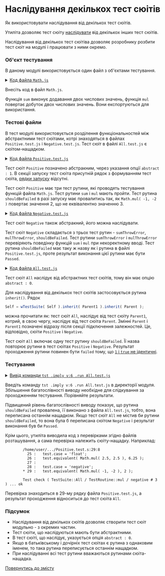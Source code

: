 # Наслідування декількох тест сюітів

Як використовувати наслідування від декількох тест сюітів.

Утиліта дозволяє тест сюіту [наслідувати](SuiteInheritance.md) від декількох інших тест сюітів.

Наслідування від декількох тест сюітіва дозволяє розробнику розбити тест сюіт на модулі і працювати з ними окремо.

### Об'єкт тестування

В даному модулі використовується один файл з об'єктами тестування.

<details>
    <summary><u>Код файла <code>Math.js</code></u></summary>

```js
module.exports.sum = function( a, b )
{
  return Number( a ) + Number( b );
};

//

module.exports.mul = function( a, b )
{
  return Number( a ) * Number( b );
};
```

</details>

Внесіть код в файл `Math.js`.

Функція `sum` виконує додавання двох числових значень, функція `mul` повертає добуток двох числових значень. Вони експортуються для використання.

### Тестові файли

В тест модулі використовується розділення функціональностей між абстрактними тест сюітами, котрі знаходяться в файлах `Positive.test.js` i `Negative.test.js`. Тест сюіт в файлі `All.test.js` є сюітом-нащадком.


<details>
    <summary><u>Код файла <code>Positive.test.js</code></u></summary>

```js
let Math = require( './Math.js' );

//

function sum( test )
{
  test.case = 'integer';
  test.equivalent( Math.sum( 1, 1 ), 2 );

  test.case = 'float';
  test.equivalent( Math.sum( 1.01, 2.21 ), 3.22 );

  test.case = 'negative';
  test.equivalent( Math.sum( -1, -2 ), -3 );
}

//

function mul( test )
{
  test.case = 'integer';
  test.equivalent( Math.mul( 1, 1 ), 1 );

  test.case = 'float';
  test.equivalent( Math.mul( 2.5, 2.5 ), 6.25 );

  test.case = 'negative';
  test.equivalent( Math.mul( -1, -2 ), 2 );
}

//

function shouldBeFailed( test )
{
  test.equivalent( Math.mul( -1, -2 ), 3 );
}

//

var Self =
{
  name : 'Positive',
  abstract : 1,
  tests :
  {
    sum,
    mul,
    shouldBeFailed,
  }
}

//

Self = wTestSuite( Self );
```

</details>

Тест сюіт `Positive` позначено абстракним, через указання опції `abstract : 1`.
В секції запуску тест сюіта присутній рядок з формуванням тест сюіта, [рядки запуску](HelloWorld.md) відсутні.

Тест сюіт `Positive` має три тест рутини, які проводять тестування функцій файла `Math.js`. Тест рутини `sum` i `mul` мають пройти. Тест рутина `shouldBeFailed` в разі запуску має провалитись так, як `Math.mul( -1, -2 )` повертає значення 2, що не еквівалентно значенню 3.

<details>
    <summary><u>Код файла <code>Negative.test.js</code></u></summary>

```js
let Math = require( './Math.js' );

//

function sumThrowError( test )
{
  test.shouldThrowErrorOfAnyKind( () => Math.sum( a, 1 ) );
}

//

function mulThrowError( test )
{
  test.shouldThrowErrorOfAnyKind( () => Math.mul( a, 1 ) );
}

//

function shouldBeFailed( test )
{
  test.notEquivalent( Math.mul( -1, -2 ), 3 );
}

//

var Self =
{
  name : 'Negative',
  abstract : 1,
  tests :
  {
    sumThrowError,
    mulThrowError,
    shouldBeFailed,
  }
}

//

Self = wTestSuite( Self );
```

</details>

Тест сюіт `Negative` також абстракний, його можна наслідувати.

Тест сюіт `Negative` складається з трьох тест рутин - `sumThrowError`, `mulThrowError`, `shouldBeFailed`. Тест рутини `sumThrowError` i `mulThrowError` перевіряють поведінку функцій `sum` i `mul` при некоректному вводі. Тест рутина `shouldBeFailed` має таку ж назву як і рутина в файлі `Positive.test.js`, проте результат виконання цієї рутини має бути `Passed`.

<details>
    <summary><u>Код файла <code>All.test.js</code></u></summary>

```js
let _ = require( 'wTesting' );
require( './Positive.test.js' );
require( './Negative.test.js' );

//

let Parent = wTests[ 'Positive' ];
let Parent1 = wTests[ 'Negative' ];

//

function shouldBeFailed( test )
{
  test.identical( 1, true );
}

//

var Self =
{
  name : 'All',
  abstract : 0,
  tests :
  {
    shouldBeFailed,
  }
}

//

Self = wTestSuite( Self ).inherit( Parent ).inherit( Parent1 );
if( typeof module !== 'undefined' && !module.parent )
wTester.test( Self.name );
```

</details>

Тест сюіт `All` наслідує від абстрактних тест сюітів, тому він має опцію `abstract : 0`.

Для наслідування від декількох тест сюітів застосовується рутина `inherit()`. Рядок

```js
Self = wTestSuite( Self ).inherit( Parent1 ).inherit( Parent );
```

можна прочитати як: тест сюіт `All`, наслідує від тест сюіту `Parent1`, котрий, в свою чергу, наслідує від тест сюіта `Parent`. Змінні `Parent` i `Parent1` позначені відразу після секції підключення залежностей. Це, відповідно, сюіти `Positive` i `Negative`.

Тест сюіт `All` включає одну тест рутину `shouldBeFailed`. Її назва повторює рутини в тест сюітах `Positive` i `Negative`. Результат проходження рутини повинен бути `failed` тому, що [`1` i `true` не ідентичні](../concepts/TestCheck.md).

### Тестування

<details>
  <summary><u>Вивід команди <code>tst .imply v:6 .run All.test.js</code></u></summary>

```
[user@user ~]$ tst .imply v:6 .run All.test.js
Command ".imply v:6 .run All.test.js"
Includes tests from : /home/user/.../

Tester Settings :
{
  routine : null,
  routineTimeOut : null,
  suiteEndTimeOut : null,
  concurrent : null,
  verbosity : 6,
  negativity : null,
  silencing : null,
  shoulding : null,
  accuracy : null,
  sanitareTime : 500,
  fails : null,
  beeping : true,
  coloring : 1,
  debug : null,
  timing : 1,
  rapidity : 0,
  suite : null
}

Launching several ( 1 ) test suite(s) ..
  /home/user/.../All.throwing.test.s:32:12 - enabled
  1 test suite
    Running test suite ( All ) ..
    Located at /home/user/.../All.throwing.test.s:32:12

      Running TestSuite::All / TestRoutine::shouldBeFailed ..
        - got :
          1
        - expected :
          true
        - difference :
          *

        /home/user/.../All.throwing.test.s:15:8
          11 :
          12 : function shouldBeFailed( test )
          13 : {
          14 :   test.case = 'throwing'
        * 15 :   test.identical( 1, true );

        Test check ( TestSuite::All / TestRoutine::shouldBeFailed / throwing # 1 ) ... failed
      Failed TestSuite::All / TestRoutine::shouldBeFailed in 0.028s
      Running TestSuite::All / TestRoutine::sumThrowError ..
        a is not defined
        Error throwen synchronously

        /home/user/.../Negative.test.s:8:8
           6 : function sumThrowError( test )
           7 : {
        *  8 :   test.shouldThrowErrorSync( () => Math.sum( a, 1 ) );
           9 : }
          10 :

        Test check ( TestSuite::All / TestRoutine::sumThrowError /  # 1 ) : error thrown synchronously as expected ... ok
      Passed TestSuite::All / TestRoutine::sumThrowError in 0.030s
      Running TestSuite::All / TestRoutine::mulThrowError ..
        a is not defined
        Error throwen synchronously

        /home/user/.../Negative.test.s:15:8
          13 : function mulThrowError( test )
          14 : {
        * 15 :   test.shouldThrowErrorSync( () => Math.mul( a, 1 ) );
          16 : }
          17 :

        Test check ( TestSuite::All / TestRoutine::mulThrowError /  # 1 ) : error thrown synchronously as expected ... ok
      Passed TestSuite::All / TestRoutine::mulThrowError in 0.027s
      Running TestSuite::All / TestRoutine::sum ..

        /home/user/.../Positive.test.s:9:8
          5 :
          6 : function sum( test )
          7 : {
          8 :   test.case = 'integer';
        * 9 :   test.equivalent( Math.sum( 1, 1 ), 2 );

        Test check ( TestSuite::All / TestRoutine::sum / integer # 1 ) ... ok

        /home/user/.../Positive.test.s:12:8
           8 :   test.case = 'integer';
           9 :   test.equivalent( Math.sum( 1, 1 ), 2 );
          10 :
          11 :   test.case = 'float';
        * 12 :   test.equivalent( Math.sum( 1.01, 2.21 ), 3.22 );

        Test check ( TestSuite::All / TestRoutine::sum / float # 2 ) ... ok

        /home/user/.../Positive.test.s:15:8
          11 :   test.case = 'float';
          12 :   test.equivalent( Math.sum( 1.01, 2.21 ), 3.22 );
          13 :
          14 :   test.case = 'negative';
        * 15 :   test.equivalent( Math.sum( -1, -2 ), -3 );

        Test check ( TestSuite::All / TestRoutine::sum / negative # 3 ) ... ok
      Passed TestSuite::All / TestRoutine::sum in 0.034s
      Running TestSuite::All / TestRoutine::mul ..

        /home/user/.../Positive.test.s:23:8
          19 :
          20 : function mul( test )
          21 : {
          22 :   test.case = 'integer';
        * 23 :   test.equivalent( Math.mul( 1, 1 ), 1 );

        Test check ( TestSuite::All / TestRoutine::mul / integer # 1 ) ... ok

        /home/user/.../Positive.test.s:26:8
          22 :   test.case = 'integer';
          23 :   test.equivalent( Math.mul( 1, 1 ), 1 );
          24 :
          25 :   test.case = 'float';
        * 26 :   test.equivalent( Math.mul( 2.5, 2.5 ), 6.25 );

        Test check ( TestSuite::All / TestRoutine::mul / float # 2 ) ... ok

        /home/user/.../Positive.test.s:29:8
          25 :   test.case = 'float';
          26 :   test.equivalent( Math.mul( 2.5, 2.5 ), 6.25 );
          27 :
          28 :   test.case = 'negative';
        * 29 :   test.equivalent( Math.mul( -1, -2 ), 2 );

        Test check ( TestSuite::All / TestRoutine::mul / negative # 3 ) ... ok
      Passed TestSuite::All / TestRoutine::mul in 0.035s
    ExitCode : -1
    Passed test checks 8 / 9
    Passed test cases 6 / 7
    Passed test routines 4 / 5
    Test suite ( All ) ... in 0.265s ... failed



  ExitCode : -1
  Passed test checks 8 / 9
  Passed test cases 6 / 7
  Passed test routines 4 / 5
  Passed test suites 0 / 1
  Testing ... in 0.395s ... failed
```

</details>

Введіть команду `tst .imply v:6 .run All.test.js` в директорії модуля. Збільшення багатослівності виводу необхідне для слідкування за проходженням тестування. Порівняйте результати.

Підвищений рівень багатослівності виводу показує, що рутина `shouldBeFailed` провалена, її виконано з файла `All.test.js`, тобто, вона переписана останнім нащадком. Якщо тест сюіт `All` не містив би рутини `shouldBeFailed`, то вона була б переписана сюітом `Negative` і результат виконання був би `Passed`.

Крім цього, утиліта виводила код з перевірками згідно файлів розташування, а сама перевірка належить сюіту-нащадку. Наприклад:

```
        /home/user/.../Positive.test.s:29:8
          25 :   test.case = 'float';
          26 :   test.equivalent( Math.mul( 2.5, 2.5 ), 6.25 );
          27 :
          28 :   test.case = 'negative';
        * 29 :   test.equivalent( Math.mul( -1, -2 ), 2 );

        Test check ( TestSuite::All / TestRoutine::mul / negative # 3 ) ... ok
```

Перевірка знаходиться в 29-му рядку файла `Positive.test.js`, а результат проходження відноситься до тест сюіта `All`.

### Підсумок

- Наслідування від декількох сюітів дозволяє створити тест сюіт модульно - з окремих частин.
- Тест сюіти, що наслідуються мають бути абстрактними.
- В тест сюіті, що наслідує, указується опція `abstract : 0`.
- Якщо в батьківському і дочірніх тест сюітах є рутина з однаковим іменем, то така рутина переписується останнім нащадком.
- При наслідуванні всі тест рутини вважаються рутинами сюіта-нащадка.

[Повернутись до змісту](../README.md#tutorials)
